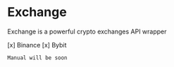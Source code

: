 # Exchange
 
Exchange is a powerful crypto exchanges API wrapper

[x] Binance
[x] Bybit

`Manual will be soon`
